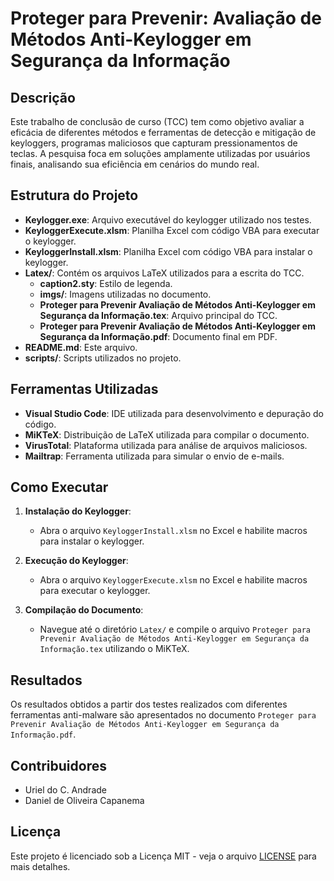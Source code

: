 # Proteger para Prevenir: Avaliação de Métodos Anti-Keylogger em Segurança da Informação

## Descrição

Este trabalho de conclusão de curso (TCC) tem como objetivo avaliar a eficácia de diferentes métodos e ferramentas de detecção e mitigação de keyloggers, programas maliciosos que capturam pressionamentos de teclas. A pesquisa foca em soluções amplamente utilizadas por usuários finais, analisando sua eficiência em cenários do mundo real.

## Estrutura do Projeto

- **Keylogger.exe**: Arquivo executável do keylogger utilizado nos testes.
- **KeyloggerExecute.xlsm**: Planilha Excel com código VBA para executar o keylogger.
- **KeyloggerInstall.xlsm**: Planilha Excel com código VBA para instalar o keylogger.
- **Latex/**: Contém os arquivos LaTeX utilizados para a escrita do TCC.
  - **caption2.sty**: Estilo de legenda.
  - **imgs/**: Imagens utilizadas no documento.
  - **Proteger para Prevenir Avaliação de Métodos Anti-Keylogger em Segurança da Informação.tex**: Arquivo principal do TCC.
  - **Proteger para Prevenir Avaliação de Métodos Anti-Keylogger em Segurança da Informação.pdf**: Documento final em PDF.
- **README.md**: Este arquivo.
- **scripts/**: Scripts utilizados no projeto.

## Ferramentas Utilizadas

- **Visual Studio Code**: IDE utilizada para desenvolvimento e depuração do código.
- **MiKTeX**: Distribuição de LaTeX utilizada para compilar o documento.
- **VirusTotal**: Plataforma utilizada para análise de arquivos maliciosos.
- **Mailtrap**: Ferramenta utilizada para simular o envio de e-mails.

## Como Executar

1. **Instalação do Keylogger**:
   - Abra o arquivo `KeyloggerInstall.xlsm` no Excel e habilite macros para instalar o keylogger.

2. **Execução do Keylogger**:
   - Abra o arquivo `KeyloggerExecute.xlsm` no Excel e habilite macros para executar o keylogger.

3. **Compilação do Documento**:
   - Navegue até o diretório `Latex/` e compile o arquivo `Proteger para Prevenir Avaliação de Métodos Anti-Keylogger em Segurança da Informação.tex` utilizando o MiKTeX.

## Resultados

Os resultados obtidos a partir dos testes realizados com diferentes ferramentas anti-malware são apresentados no documento `Proteger para Prevenir Avaliação de Métodos Anti-Keylogger em Segurança da Informação.pdf`.

## Contribuidores

- Uriel do C. Andrade
- Daniel de Oliveira Capanema

## Licença

Este projeto é licenciado sob a Licença MIT - veja o arquivo [LICENSE](LICENSE) para mais detalhes.